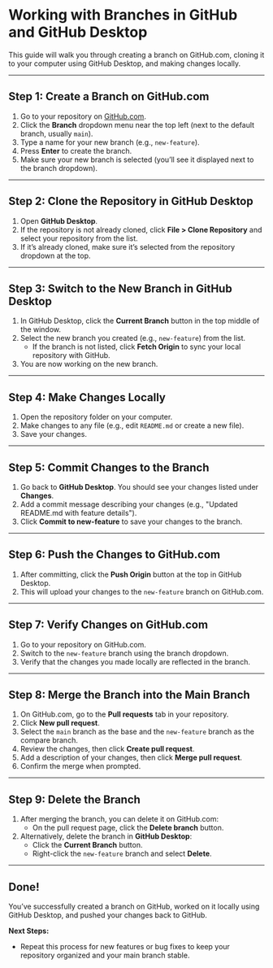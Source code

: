 # Working with Branches in GitHub and GitHub Desktop

This guide will walk you through creating a branch on GitHub.com, cloning it to your computer using GitHub Desktop, and making changes locally.

---

## Step 1: Create a Branch on GitHub.com

1. Go to your repository on [GitHub.com](https://github.com).
2. Click the **Branch** dropdown menu near the top left (next to the default branch, usually `main`).
3. Type a name for your new branch (e.g., `new-feature`).
4. Press **Enter** to create the branch.
5. Make sure your new branch is selected (you’ll see it displayed next to the branch dropdown).

---

## Step 2: Clone the Repository in GitHub Desktop

1. Open **GitHub Desktop**.
2. If the repository is not already cloned, click **File > Clone Repository** and select your repository from the list.
3. If it’s already cloned, make sure it’s selected from the repository dropdown at the top.

---

## Step 3: Switch to the New Branch in GitHub Desktop

1. In GitHub Desktop, click the **Current Branch** button in the top middle of the window.
2. Select the new branch you created (e.g., `new-feature`) from the list.
   - If the branch is not listed, click **Fetch Origin** to sync your local repository with GitHub.
3. You are now working on the new branch.

---

## Step 4: Make Changes Locally

1. Open the repository folder on your computer.
2. Make changes to any file (e.g., edit `README.md` or create a new file).
3. Save your changes.

---

## Step 5: Commit Changes to the Branch

1. Go back to **GitHub Desktop**. You should see your changes listed under **Changes**.
2. Add a commit message describing your changes (e.g., "Updated README.md with feature details").
3. Click **Commit to new-feature** to save your changes to the branch.

---

## Step 6: Push the Changes to GitHub.com

1. After committing, click the **Push Origin** button at the top in GitHub Desktop.
2. This will upload your changes to the `new-feature` branch on GitHub.com.

---

## Step 7: Verify Changes on GitHub.com

1. Go to your repository on GitHub.com.
2. Switch to the `new-feature` branch using the branch dropdown.
3. Verify that the changes you made locally are reflected in the branch.

---

## Step 8: Merge the Branch into the Main Branch

1. On GitHub.com, go to the **Pull requests** tab in your repository.
2. Click **New pull request**.
3. Select the `main` branch as the base and the `new-feature` branch as the compare branch.
4. Review the changes, then click **Create pull request**.
5. Add a description of your changes, then click **Merge pull request**.
6. Confirm the merge when prompted.

---

## Step 9: Delete the Branch

1. After merging the branch, you can delete it on GitHub.com:
   - On the pull request page, click the **Delete branch** button.
2. Alternatively, delete the branch in **GitHub Desktop**:
   - Click the **Current Branch** button.
   - Right-click the `new-feature` branch and select **Delete**.

---

## Done!

You’ve successfully created a branch on GitHub, worked on it locally using GitHub Desktop, and pushed your changes back to GitHub.

**Next Steps:**
- Repeat this process for new features or bug fixes to keep your repository organized and your main branch stable.